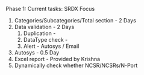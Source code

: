 Phase 1:
Current tasks:
SRDX Focus
1) Categories/Subcategories/Total section - 2 Days
2) Data validation - 2 Days
	1) Duplication - 
	2) DataType check - 
	3)  Alert  - Autosys / Email 
3) Autosys -  0.5 Day
4) Excel report - Provided by Krishna
5) Dynamically check whether NCSR/NCSRs/N-Port
